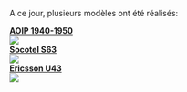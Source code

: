 A ce jour, plusieurs modèles ont été réalisés:

<div id="phone_gallery">
    <div class="phone">
        <a href="https://github.com/samy/une-histoire-au-bout-du-fil/tree/main/Boite_a_histoires_AOIP/README.md"><strong>AOIP 1940-1950</strong><br /><img src="https://user-images.githubusercontent.com/1282106/129452034-c55ad1a5-5f9b-4c79-a58a-9e0bbab8d801.jpg" /></a>
    </div>
    <div class="phone"><a href="https://github.com/samy/une-histoire-au-bout-du-fil/tree/main/Boite_a_histoires_S63/README.md"><strong>Socotel S63</strong><br />
        <img src="https://user-images.githubusercontent.com/1282106/144014466-de22c6db-30d0-470b-b444-1885433b99f5.png" /></a>
    </div>
    <div class="phone"><a href="https://github.com/samy/une-histoire-au-bout-du-fil/tree/main/Boite_a_histoires_U43/README.md"><strong>Ericsson U43</strong><br /><img src="https://user-images.githubusercontent.com/1282106/149672898-92151184-353d-4b62-b923-86ea2b3fc8f1.jpeg" /></a>
    </div>
</div>
